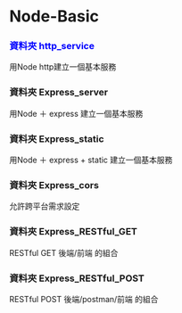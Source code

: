 # Node-Basic
### <font color="blue">資料夾 http_service</font>
用Node http建立一個基本服務

### 資料夾 Express_server
用Node ＋ express 建立一個基本服務

### 資料夾 Express_static
用Node ＋ express + static 建立一個基本服務

### 資料夾 Express_cors
允許跨平台需求設定

### 資料夾 Express_RESTful_GET
RESTful GET 後端/前端 的組合

### 資料夾 Express_RESTful_POST
RESTful POST 後端/postman/前端 的組合